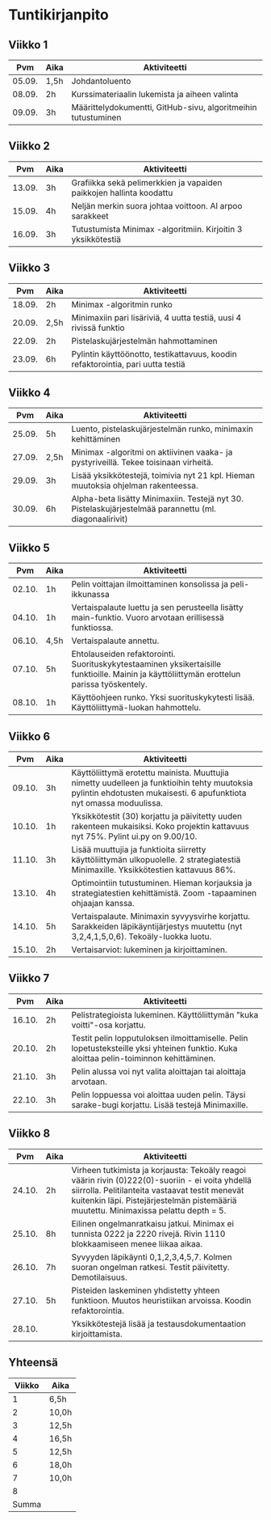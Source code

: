 # Tuntikirjanpito

## Viikko 1

 Pvm   | Aika | Aktiviteetti |
-------|------|--------------|
05.09. | 1,5h | Johdantoluento |
08.09. |  2h  | Kurssimateriaalin lukemista ja aiheen valinta |
09.09. |  3h  | Määrittelydokumentti, GitHub-sivu, algoritmeihin tutustuminen |

## Viikko 2

 Pvm   | Aika | Aktiviteetti |
-------|------|--------------|
13.09. |  3h  | Grafiikka sekä pelimerkkien ja vapaiden paikkojen hallinta koodattu |
15.09. |  4h  | Neljän merkin suora johtaa voittoon. AI arpoo sarakkeet |
16.09. |  3h  | Tutustumista Minimax -algoritmiin. Kirjoitin 3 yksikkötestiä |

## Viikko 3

 Pvm   | Aika | Aktiviteetti |
-------|------|--------------|
18.09. |  2h  | Minimax -algoritmin runko |
20.09. | 2,5h | Minimaxiin pari lisäriviä, 4 uutta testiä, uusi 4 rivissä funktio |
22.09. |  2h  | Pistelaskujärjestelmän hahmottaminen |
23.09. |  6h  | Pylintin käyttöönotto, testikattavuus, koodin refaktorointia, pari uutta testiä |

## Viikko 4

 Pvm   | Aika | Aktiviteetti |
-------|------|--------------|
25.09. |  5h  | Luento, pistelaskujärjestelmän runko, minimaxin kehittäminen |
27.09. | 2,5h | Minimax -algoritmi on aktiivinen vaaka- ja pystyriveillä. Tekee toisinaan virheitä. |
29.09. |  3h  | Lisää yksikkötestejä, toimivia nyt 21 kpl. Hieman muutoksia ohjelman rakenteessa. |
30.09. |  6h  | Alpha-beta lisätty Minimaxiin. Testejä nyt 30. Pistelaskujärjestelmää parannettu (ml. diagonaalirivit) |

## Viikko 5

 Pvm   | Aika | Aktiviteetti |
-------|------|--------------|
02.10. |  1h  | Pelin voittajan ilmoittaminen konsolissa ja peli-ikkunassa |
04.10. |  1h  | Vertaispalaute luettu ja sen perusteella lisätty main-funktio. Vuoro arvotaan erillisessä funktiossa. |
06.10. | 4,5h | Vertaispalaute annettu. |
07.10. |  5h  | Ehtolauseiden refaktorointi. Suorituskykytestaaminen yksikertaisille funktioille. Mainin ja käyttöliittymän erottelun parissa työskentely. |
08.10. |  1h  | Käyttöohjeen runko. Yksi suorituskykytesti lisää. Käyttöliittymä-luokan hahmottelu. |

## Viikko 6

 Pvm   | Aika | Aktiviteetti |
-------|------|--------------|
09.10. |  3h  | Käyttöliittymä erotettu mainista. Muuttujia nimetty uudelleen ja funktioihin tehty muutoksia pylintin ehdotusten mukaisesti. 6 apufunktiota nyt omassa moduulissa. |
10.10. |  1h  | Yksikkötestit (30) korjattu ja päivitetty uuden rakenteen mukaisiksi. Koko projektin kattavuus nyt 75%. Pylint ui.py on 9.00/10. |
11.10. |  3h  | Lisää muuttujia ja funktioita siirretty käyttöliittymän ulkopuolelle. 2 strategiatestiä Minimaxille. Yksikkötestien kattavuus 86%. |
13.10. |  4h  | Optimointiin tutustuminen. Hieman korjauksia ja strategiatestien kehittämistä. Zoom -tapaaminen ohjaajan kanssa. |
14.10. |  5h  | Vertaispalaute. Minimaxin syvyysvirhe korjattu. Sarakkeiden läpikäyntijärjestys muutettu (nyt 3,2,4,1,5,0,6). Tekoäly-luokka luotu. |
15.10. |  2h  | Vertaisarviot: lukeminen ja kirjoittaminen. |

## Viikko 7

 Pvm   | Aika | Aktiviteetti |
-------|------|--------------|
16.10. |  2h  | Pelistrategioista lukeminen. Käyttöliittymän "kuka voitti"-osa korjattu. |
20.10. |  2h  | Testit pelin lopputuloksen ilmoittamiselle. Pelin lopetusteksteille yksi yhteinen funktio. Kuka aloittaa pelin-toiminnon kehittäminen. |
21.10. |  3h  | Pelin alussa voi nyt valita aloittajan tai aloittaja arvotaan. |
22.10. |  3h  | Pelin loppuessa voi aloittaa uuden pelin. Täysi sarake-bugi korjattu. Lisää testejä Minimaxille. |

## Viikko 8
 Pvm   | Aika | Aktiviteetti |
-------|------|--------------|
24.10. |  2h  | Virheen tutkimista ja korjausta: Tekoäly reagoi väärin rivin (0)222(0)-suoriin - ei voita yhdellä siirrolla. Pelitilanteita vastaavat testit menevät kuitenkin läpi. Pistejärjestelmän pistemääriä muutettu. Minimaxissa pelattu depth = 5. |
25.10. |  8h  | Eilinen ongelmanratkaisu jatkui. Minimax ei tunnista 0222 ja 2220 rivejä. Rivin 1110 blokkaamiseen menee liikaa aikaa. |
26.10. |  7h  | Syvyyden läpikäynti 0,1,2,3,4,5,7. Kolmen suoran ongelman ratkesi. Testit päivitetty. Demotilaisuus. |
27.10. |  5h  | Pisteiden laskeminen yhdistetty yhteen funktioon. Muutos heuristiikan arvoissa. Koodin refaktorointia. |
28.10. |      | Yksikkötestejä lisää ja testausdokumentaation kirjoittamista. |

## Yhteensä

| Viikko | Aika  |
|--------|-------|
|    1   |  6,5h |
|    2   | 10,0h |
|    3   | 12,5h |
|    4   | 16,5h |
|    5   | 12,5h |
|    6   | 18,0h |
|    7   | 10,0h |
|    8   |       |
|  Summa |       |
